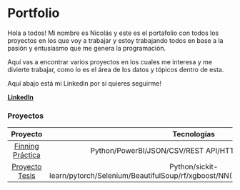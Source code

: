 # Portfolio 
Hola a todos! Mi nombre es Nicolás y este es el portafolio con todos los proyectos en los que voy a trabajar y estoy trabajando todos en base a la pasión y entusiasmo que me genera la programación. 

Aquí vas a encontrar varios proyectos en los cuales me interesa y me divierte trabajar, como lo es el área de los datos y tópicos dentro de esta. 

Aquí abajo está mi Linkedin por si quieres seguirme!

**[LinkedIn](https://www.linkedin.com/in/nicolás-cortés-león-7a540026b)**

### Proyectos

| Proyecto | Tecnologías | 
| :---------: | :---------: |
[Finning Práctica](https://github.com/Kazanium/Portafolio/tree/main/PrácticaFinning)|Python/PowerBI/JSON/CSV/REST API/HTTP/Power Automate|
[Proyecto Tesis](https://github.com/NicolasCortesLeon/Portafolio/tree/main/Proyecto_Tesis)|Python/sickit-learn/pytorch/Selenium/BeautifulSoup/rf/xgboost/NN(MLP)/pandas/numpy/matplotlib|
